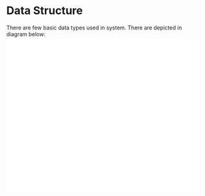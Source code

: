 # Data Structure
There are few basic data types used in system. There are depicted in diagram below:
<picture>
  <source media="(prefers-color-scheme: light)" srcset="https://raw.githubusercontent.com/saviusz/melon-server-go/develop/docs/assets/system-light.svg">
  <img src="https://raw.githubusercontent.com/saviusz/melon-server-go/develop/docs/assets/system-dark.svg">
</picture>
